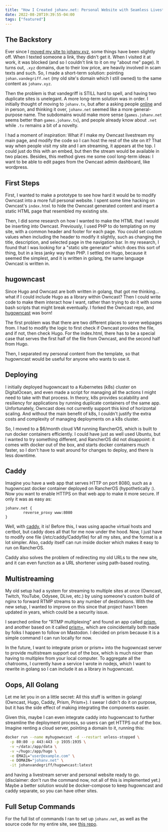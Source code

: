 ```yaml
---
title: "How I Created johanv.net: Personal Website with Seamless Livestream"
date: 2022-08-20T19:39:55-04:00
tags: ["featured"]
---
```


## The Backstory
Ever since I [moved my site to johanv.xyz](/blog/how-i-created-johanv-xyz), some things have been slightly off. When I texted someone a link, they didn't get it. When I visited it at work, it was blocked (and so I couldn't link to it on my "about me" page). It turns out, `.xyz` domains, due to their low price, are heavily involved in scam texts and such. So, I made a short-term solution: pointing `johan.vandegriff.net` (my old site's domain which I still owned) to the same content as `johanv.xyz`.

Then the problem is that vandegriff is STILL hard to spell, and having two duplicate sites is unelegant. A more long-term solution was in order. I initially thought of moving to `johanv.tv`, but after a asking people [online](https://fosstodon.org/@johanv/108750900373968186) and in person, and thinking it over, `johanv.net` seemed like a more general-purpose name. The subdomains would make more sense (`games.johanv.net` seems better than `games.johanv.tv`), and people already know about `.net` while `.tv` remains a bit of a novelty.

I had a moment of inspiration: What if I make my Owncast livestream my main page, and modify the code so I can host the rest of the site on it? That way when people visit my site and I am streaming, it appears at the top. I could just do this with an embed, but then the stream would be available in two places. Besides, this method gives me some cool long-term ideas: I want to be able to edit pages from the Owncast admin dashboard, like wordpress.

## First Steps
First, I wanted to make a prototype to see how hard it would be to modify Owncast into a more full personal website. I spent some time hacking on Owncast's `index.html` to hide the Owncast generated content and insert a static HTML page that resembled my existing site.

Then, I did some research on how I wanted to make the HTML that I would be inserting into Owncast. Previously, I used PHP to do templating on my site, with a common header and footer for each page. You could set custom values when including the header to modify it slightly, such as changing the title, description, and selected page in the navigation bar. In my research, I found that I was looking for a "static site generator" which does this sort of thing, but in a less janky way than PHP. I settled on Hugo, because it seemed the simplest, and it is written in golang, the same language Owncast is written in.

## hugowncast
Since Hugo and Owncast are both written in golang, that got me thinking... what if I could include Hugo as a library within Owncast? Then I could write code to make them interact how I want, rather than trying to do it with some bash scripts that might break eventually. I forked the Owncast repo, and [hugowncast](https://github.com/johanvandegriff/hugowncast) was born!

The first problem was that there are two different places to serve webpages from. I had to modify the logic to first check if Owncast provides the file, and if not, then check Hugo. For the index.html, there has to be a special case that serves the first half of the file from Owncast, and the second half from Hugo.

Then, I separated my personal content from the template, so that hugowncast would be useful for anyone who wants to use it.

## Deploying
I initially deployed hugowncast to a Kubernetes (k8s) cluster on DigitalOcean, and even made a script for managing all the actions I might need to take with that process. In theory, k8s provides scalability and resiliency for applications by running duplicate containers of the same app. Unfortunately, Owncast does not currently support this kind of horizontal scaling. And without the main benefit of k8s, I couldn't justify the extra costs and complexity of managing deployments on a k8s cluster.

So, I moved to a $6/month cloud VM running RancherOS, which is built to run docker containers efficiently. I could have just as well used Ubuntu, but I wanted to try something different, and RancherOS did not disappoint: it comes with docker out of the box, and starts docker containers much faster, so I don't have to wait around for changes to deploy, and there is less downtime.

## Caddy
Imagine you have a web app that serves HTTP on port 8080, such as a hugowncast docker container deployed on RancherOS (hypothetically :). Now you want to enable HTTPS on that web app to make it more secure. If only it was as easy as:
```
johanv.net {
        reverse_proxy www:8080
}
```
Well, with [caddy](https://caddyserver.com/), it is! Before this, I was using apache virtual hosts and certbot, but caddy does all that for me now under the hood. Now, I just have to modify one file (/etc/caddy/Caddyfile) for all my sites, and the format is a lot simpler. Also, caddy itself can run inside docker which makes it easy to run on RancherOS.

Caddy also solves the problem of redirecting my old URLs to the new site, and it can even function as a URL shortener using path-based routing.

## Multistreaming
My old setup had a system for streaming to multiple sites at once (Owncast, Twitch, YouTube, Odysee, DLive, etc.) by using someone's custom build of nginx to forward RTMP streams to any number of destinations. With the new setup, I wanted to improve on this since that project hasn't been updated in years, which could be a security issue.

I searched online for "RTMP multiplexing" and found an app called [prism](https://github.com/muesli/prism), and another based on it called [prism+](https://github.com/geekgonecrazy/prismplus), which are coincidentally both made by folks I happen to follow on Mastodon. I decided on prism because it is a simple command I can run locally for now.

In the future, I want to integrate prism or prism+ into the hugowncast server to provide multistream support out of the box, which is much nicer than having to multiplex from your local computer. To aggregate all the chatrooms, I currently have a service I wrote in nodejs, which I want to rewrite in golang so I can include it as a library in hugowncast.

## Oops, All Golang
Let me let you in on a little secret: All this stuff is written in golang! (Owncast, Hugo, Caddy, Prism, Prism+). I swear I didn't do it on purpose, but it has the side effect of making integrating the components easier.

Given this, maybe I can even integrate caddy into hugowncast to further streamline the deployment process, so users can get HTTPS out of the box. Imagine renting a cloud server, pointing a domain to it, running this:
```bash
docker run --name myhugowncast -d --restart unless-stopped \
  -p 80:80 -p 443:443 -p 1935:1935 \
  -v ~/data:/app/data \
  -v ~/hugo:/app/hugo \
  -e EMAIL="user@example.com" \
  -e DOMAIN="johanv.net" \
  -it johanvandegriff/hugowncast:latest
```
and having a livestream server and personal website ready to go. (disclaimer: don't run the command now, not all of this is implemented yet.) Maybe a better solution would be docker-compose to keep hugowncast and caddy separate, so you can have other sites.

## Full Setup Commands
For the full list of commands I ran to set up `johanv.net`, as well as the source code for my entire site, see [this repo](https://codeberg.org/johanvandegriff/johanv.net/).
